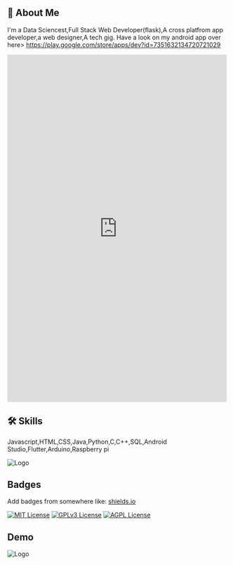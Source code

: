 
## 🚀 About Me
I'm a Data Sciencest,Full Stack Web Developer(flask),A cross platfrom app developer,a web designer,A tech gig.
Have a look on my android app over here> https://play.google.com/store/apps/dev?id=7351632134720721029

<iframe src="https://www.facebook.com/plugins/post.php?href=https%3A%2F%2Fweb.facebook.com%2Fpermalink.php%3Fstory_fbid%3Dpfbid0Pg2adgiCKhT8NYjpMtsMmHqSPrvwK96USvZDz98jGmj6kDzgvrZFjmfoZzNp1Gfrl%26id%3D100026636411599&show_text=true&width=500" width="500" height="793" style="border:none;overflow:hidden" scrolling="no" frameborder="0" allowfullscreen="true" allow="autoplay; clipboard-write; encrypted-media; picture-in-picture; web-share"></iframe>

## 🛠 Skills
Javascript,HTML,CSS,Java,Python,C,C++,SQL,Android Studio,Flutter,Arduino,Raspberry pi


![Logo](https://dev-to-uploads.s3.amazonaws.com/uploads/articles/th5xamgrr6se0x5ro4g6.png)


## Badges

Add badges from somewhere like: [shields.io](https://shields.io/)

[![MIT License](https://img.shields.io/badge/License-MIT-green.svg)](https://choosealicense.com/licenses/mit/)
[![GPLv3 License](https://img.shields.io/badge/License-GPL%20v3-yellow.svg)](https://opensource.org/licenses/)
[![AGPL License](https://img.shields.io/badge/license-AGPL-blue.svg)](http://www.gnu.org/licenses/agpl-3.0)


## Demo

![Logo]("https://giphy.com/embed/tOi4zkAikroTOBV9oy")
